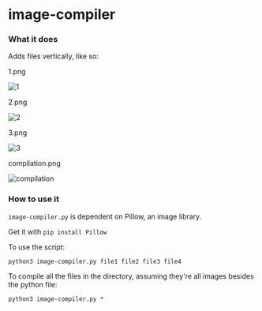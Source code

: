 # image-compiler

### What it does

Adds files vertically, like so:

1.png 

![1](http://i.imgur.com/g9MgjJH.png)

2.png 

![2](http://i.imgur.com/QRNeYvx.png)

3.png 

![3](http://i.imgur.com/JerZP7Q.png)

compilation.png 

![compilation](http://i.imgur.com/zsO75hl.png)

### How to use it

`image-compiler.py` is dependent on Pillow, an image library. 

Get it with `pip install Pillow`

To use the script:

`python3 image-compiler.py file1 file2 file3 file4`

To compile all the files in the directory, assuming they're all images besides the python file:

`python3 image-compiler.py *`